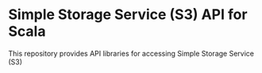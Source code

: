 # Simple Storage Service (S3) API for Scala
This repository provides API libraries for accessing Simple Storage Service (S3)
